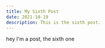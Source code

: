 ```yaml
---
title: My Sixth Post
date: 2021-10-19
description: This is the sixth post.
---
```


hey I'm a post, the sixth one
